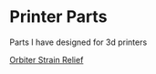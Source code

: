 # Printer Parts

Parts I have designed for 3d printers

[Orbiter Strain Relief](/orbiter-strain-relief)